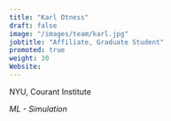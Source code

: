 ```yaml
---
title: "Karl Otness"
draft: false
image: "/images/team/karl.jpg"
jobtitle: "Affiliate, Graduate Student"
promoted: true
weight: 30
Website:  
---
```



NYU, Courant Institute

*ML - Simulation*


